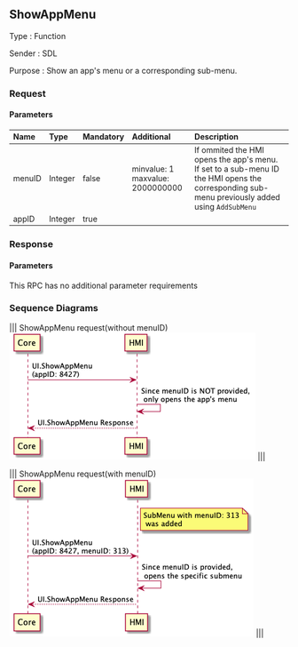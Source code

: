 ## ShowAppMenu

Type
: Function

Sender
: SDL

Purpose
: Show an app's menu or a corresponding sub-menu.

### Request

#### Parameters

|Name|Type|Mandatory|Additional|Description|
|:---|:---|:--------|:---------|:----------|
|menuID|Integer|false|minvalue: 1<br>maxvalue: 2000000000|If ommited the HMI opens the app's menu.<br>If set to a sub-menu ID the HMI opens the corresponding sub-menu previously added using `AddSubMenu`|
|appID|Integer|true|||

### Response

#### Parameters

This RPC has no additional parameter requirements

### Sequence Diagrams
|||
ShowAppMenu request(without menuID)
![ShowAppMenu](./assets/ShowAppMenu.png)
|||

|||
ShowAppMenu request(with menuID)
![ShowAppMenu](./assets/ShowAppMenu_MenuID.png)
|||
